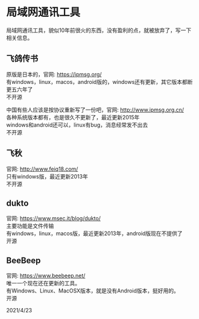 # 局域网通讯工具

局域网通讯工具，貌似10年前很火的东西，没有盈利的点，就被放弃了，写一下相关信息。  

## 飞鸽传书
原版是日本的，官网: https://ipmsg.org/  
有windows，linux，macos，android版的，windows还有更新，其它版本都断更五六年了  
不开源  

中国有些人应该是按协议重新写了一份吧，官网: http://www.ipmsg.org.cn/  
各种系统版本都有，也是很久不更新了，最近更新2015年  
windows和android还可以，linux有bug，消息经常发不出去  
不开源  

## 飞秋
官网: http://www.feiq18.com/  
只有windows版，最近更新2013年  
不开源  

## dukto
官网: https://www.msec.it/blog/dukto/  
主要功能是文件传输  
有windows，linux，macos版，最近更新2013年，android版现在不提供了  
开源  

## BeeBeep
官网: https://www.beebeep.net/  
唯一一个现在还在更新的工具。  
有Windows、Linux、MacOSX版本，就是没有Android版本，挺好用的。  
开源  


2021/4/23  
